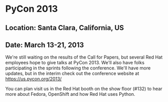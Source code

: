 # PyCon 2013
## Location: Santa Clara, California, US
## Date: March 13-21, 2013

We're still waiting on the results of the Call for Papers, but several Red Hat employees hope to give talks at PyCon 2013. We'll also have folks participating in the sprints following the conference. We'll have more updates, but in the interim check out the conference website at https://us.pycon.org/2013/

You can plan visit us in the Red Hat booth on the show floor (#132) to hear more about Fedora, OpenShift and how Red Hat uses Python. 